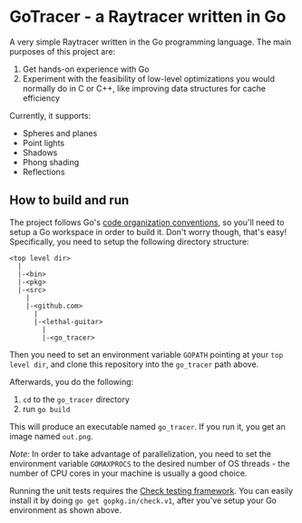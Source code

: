 # GoTracer - a Raytracer written in Go

A very simple Raytracer written in the Go programming language. The main purposes of this project are:

1. Get hands-on experience with Go
2. Experiment with the feasibility of low-level optimizations you would normally do in C or C++, like improving data structures for cache efficiency

Currently, it supports:

* Spheres and planes
* Point lights
* Shadows
* Phong shading
* Reflections

## How to build and run

The project follows Go's [code organization conventions](https://golang.org/doc/code.html), so you'll need to setup a Go workspace in order to build it. Don't worry though, that's easy! Specifically, you need to setup the following directory structure:

```
<top level dir>
  |
  |-<bin>
  |-<pkg>
  |-<src>
    |
    |-<github.com>
      |
      |-<lethal-guitar>
        |
        |-<go_tracer>
```

Then you need to set an environment variable `GOPATH` pointing at your `top level dir`, and clone this repository into the `go_tracer` path above.

Afterwards, you do the following:

1. `cd` to the `go_tracer` directory
2. run `go build`

This will produce an executable named `go_tracer`. If you run it, you get an image named `out.png`.

_Note_: In order to take advantage of parallelization, you need to set the environment variable `GOMAXPROCS` to the desired number of OS threads - the number of CPU cores in your machine is usually a good choice.

Running the unit tests requires the [Check testing framework](https://github.com/go-check/check). You can easily install it by doing `go get gopkg.in/check.v1`, after you've setup your Go environment as shown above.

